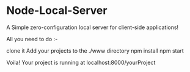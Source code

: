 # Node-Local-Server
A Simple zero-configuration local server for client-side applications!

All you need to do :-

clone it
Add your projects to the ./www directory
npm install
npm start

Voila! Your project is running at localhost:8000/yourProject
